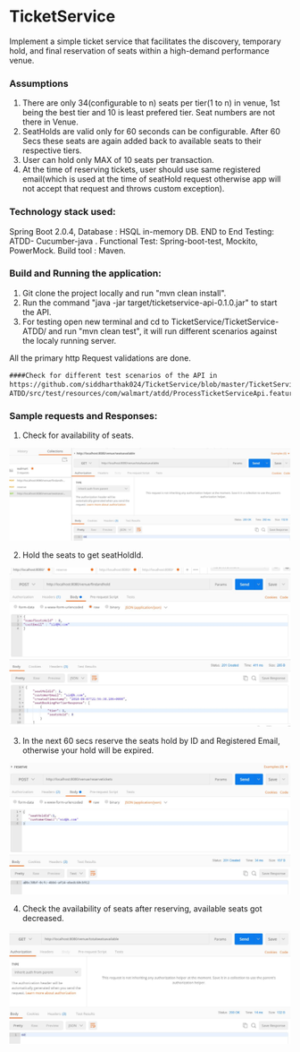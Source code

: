 # TicketService

Implement a simple ticket service that facilitates the discovery, temporary hold, and final reservation of seats within a high-demand performance venue.

### Assumptions

1. There are only 34(configurable to n) seats per tier(1 to n) in venue, 1st being the best tier and 10 is least prefered tier. Seat numbers are not there in Venue.
2. SeatHolds are valid only for 60 seconds can be configurable. After 60 Secs these seats are again added back to available seats to their respective tiers. 
3. User can hold only MAX of 10 seats per transaction.
4. At the time of reserving tickets, user should use same registered email(which is used at the time of seatHold request otherwise app will not accept that request and throws custom  exception).  

### Technology stack used:

Spring Boot 2.0.4, Database : HSQL in-memory DB.
END to End Testing: ATDD- Cucumber-java .
Functional Test: Spring-boot-test, Mockito, PowerMock. 
Build tool : Maven.

### Build and Running the application: 

1. Git clone the project locally and run "mvn clean install".
2. Run the command "java -jar target/ticketservice-api-0.1.0.jar" to start the API.
3. For testing open new terminal and cd to TicketService/TicketService-ATDD/ and run "mvn clean test", it will run different scenarios against the localy running server.

All the primary http Request validations are done. 

```
####Check for different test scenarios of the API in https://github.com/siddharthak024/TicketService/blob/master/TicketService-ATDD/src/test/resources/com/walmart/atdd/ProcessTicketServiceApi.feature
```

### Sample requests and Responses:

1. Check for availability of seats.

![TotalSeatAvailable](https://github.com/siddharthak024/TicketService/blob/master/images/TotalSeatAvailable.JPG)

2. Hold the seats to get seatHoldId.

![SeatHold](https://github.com/siddharthak024/TicketService/blob/master/images/SeatHold.JPG)

3. In the next 60 secs reserve the seats hold by ID and Registered Email, otherwise your hold will be expired.

![reserve](https://github.com/siddharthak024/TicketService/blob/master/images/reserve.JPG)

4. Check the availability of seats after reserving, available seats got decreased. 

![TotalSeatAvailableAfterBooking](https://github.com/siddharthak024/TicketService/blob/master/images/TotalSeatAvailableAfterBooking.JPG)

